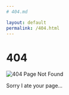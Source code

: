 ```yaml
---
# 404.md

layout: default
permalink: /404.html
---
```


# 404
![404 Page Not Found](https://http.cat/images/404.jpg)

Sorry I ate your page...
